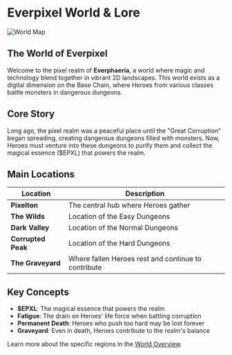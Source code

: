 # Everpixel World & Lore

![World Map](https://placeholder.com/wp-content/uploads/2018/10/placeholder.png)

## The World of Everpixel

Welcome to the pixel realm of **Everphaeria**, a world where magic and technology blend together in vibrant 2D landscapes. This world exists as a digital dimension on the Base Chain, where Heroes from various classes battle monsters in dangerous dungeons.

## Core Story

Long ago, the pixel realm was a peaceful place until the "Great Corruption" began spreading, creating dangerous dungeons filled with monsters. Now, Heroes must venture into these dungeons to purify them and collect the magical essence ($EPXL) that powers the realm.

## Main Locations

| Location | Description |
|----------|-------------|
| **Pixelton** | The central hub where Heroes gather |
| **The Wilds** | Location of the Easy Dungeons |
| **Dark Valley** | Location of the Normal Dungeons |
| **Corrupted Peak** | Location of the Hard Dungeons |
| **The Graveyard** | Where fallen Heroes rest and continue to contribute |

## Key Concepts

- **$EPXL**: The magical essence that powers the realm
- **Fatigue**: The drain on Heroes' life force when battling corruption
- **Permanent Death**: Heroes who push too hard may be lost forever
- **Graveyard**: Even in death, Heroes contribute to the realm's balance

Learn more about the specific regions in the [World Overview](world-overview.md).